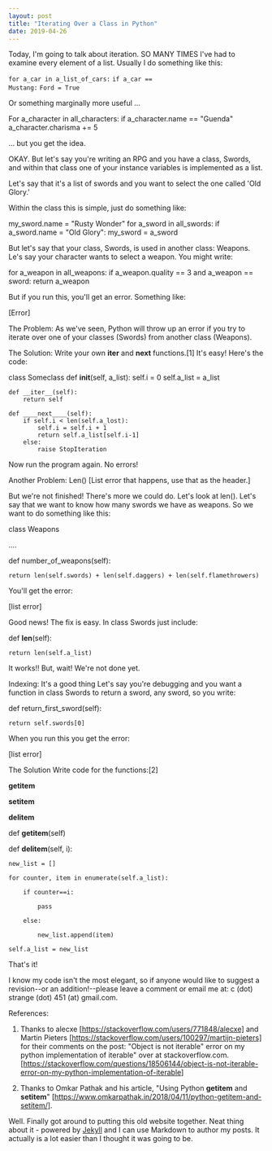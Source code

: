 ```yaml
---
layout: post
title: "Iterating Over a Class in Python"
date: 2019-04-26
---
```


Today, I'm going to talk about iteration.
SO MANY TIMES I've had to examine every element of a list. Usually I do something like this:

<code>for a_car in a_list_of_cars:</code>
<code>if a_car == Mustang:</code>
<code>Ford = True</code>
        
Or something marginally more useful ...

For a_character in all_characters:
    if a_character.name == "Guenda"
        a_character.charisma += 5
        
... but you get the idea.

OKAY. But let's say you're writing an RPG and you have a class, Swords, and within that class one of your instance variables is implemented as a list.

Let's say that it's a list of swords and you want to select the one called 'Old Glory.'

Within the class this is simple, just do something like:

my_sword.name = "Rusty Wonder"
    for a_sword in all_swords:
        if a_sword.name = "Old Glory":
            my_sword = a_sword

But let's say that your class, Swords, is used in another class: Weapons. Le's say your character wants to select a weapon. You might write:

for a_weapon in all_weapons:
    if a_weapon.quality == 3 and a_weapon == sword:
        return a_weapon

But if you run this, you'll get an error. Something like:

[Error]

The Problem:
As we've seen, Python will throw up an error if you try to iterate over one of your classes (Swords) from another class (Weapons).


The Solution:
Write your own __iter__ and __next__ functions.[1] It's easy! Here's the code:



class Someclass
    def __init__(self, a_list):
        self.i = 0
        self.a_list = a_list
        
    def __iter__(self):
        return self

    def ____next____(self):
        if self.i < len(self.a_lost):
            self.i = self.i + 1
            return self.a_list[self.i-1]
        else:
            raise StopIteration

Now run the program again. No errors!

Another Problem: Len() [List error that happens, use that as the header.]


But we're not finished! There's more we could do. Let's look at len(). Let's say that we want to know how many swords we have as weapons. So we want to do something like this:



class Weapons

....

def number_of_weapons(self):

    return len(self.swords) + len(self.daggers) + len(self.flamethrowers)



You'll get the error:



[list error]



Good news! The fix is easy. In class Swords just include:



def __len__(self):

    return len(self.a_list)

It works!! But, wait! We're not done yet.

Indexing: It's a good thing
Let's say you're debugging and you want a function in class Swords to return a sword, any sword, so you write:



def return_first_sword(self):

    return self.swords[0]



When you run this you get the error:



[list error]



The Solution
Write code for the functions:[2]



__getitem__

__setitem__

__delitem__



def __getitem__(self)



def __delitem__(self, i):

    new_list = []

    for counter, item in enumerate(self.a_list):

        if counter==i:

            pass

        else:

            new_list.append(item)

    self.a_list = new_list



That's it!



I know my code isn't the most elegant, so if anyone would like to suggest a revision--or an addition!--please leave a comment or email me at: c (dot) strange (dot) 451 (at) gmail.com.

References:


1. Thanks to alecxe [https://stackoverflow.com/users/771848/alecxe] and Martin Pieters [https://stackoverflow.com/users/100297/martijn-pieters] for their comments on the post: "Object is not iterable" error on my python implementation of iterable" over at stackoverflow.com. [https://stackoverflow.com/questions/18506144/object-is-not-iterable-error-on-my-python-implementation-of-iterable]



2. Thanks to Omkar Pathak and his article, "Using Python __getitem__ and __setitem__" [https://www.omkarpathak.in/2018/04/11/python-getitem-and-setitem/].








Well. Finally got around to putting this old website together. Neat thing about it - powered by [Jekyll](http://jekyllrb.com) and I can use Markdown to author my posts. It actually is a lot easier than I thought it was going to be.
